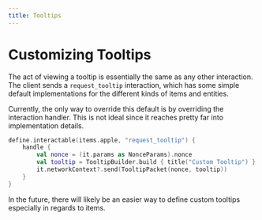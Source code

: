 ```yaml
---
title: Tooltips
---
```


# Customizing Tooltips

The act of viewing a tooltip is essentially the same as any other interaction. The client sends a `request_tooltip` interaction, which has some simple default implementations for the different kinds of items and entities.

Currently, the only way to override this default is by overriding the interaction handler. This is not ideal since it reaches pretty far into implementation details.

```kotlin
define.interactable(items.apple, "request_tooltip") {
    handle {
        val nonce = (it.params as NonceParams).nonce
        val tooltip = TooltipBuilder.build { title("Custom Tooltip") }
        it.networkContext?.send(TooltipPacket(nonce, tooltip))
    }
}
```

In the future, there will likely be an easier way to define custom tooltips especially in regards to items.
